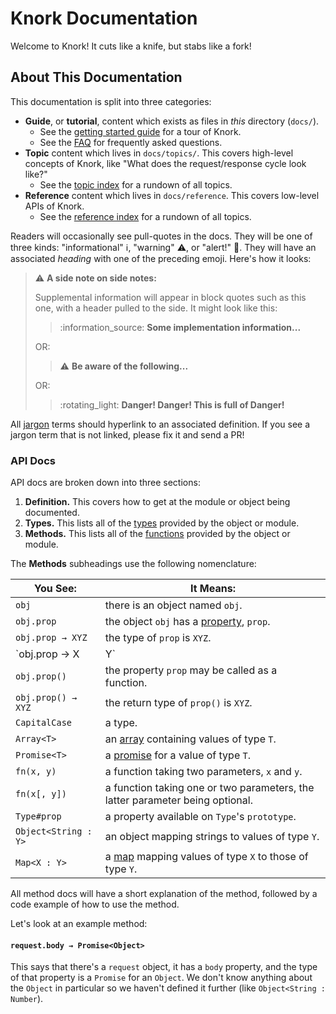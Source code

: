 # Knork Documentation

Welcome to Knork! It cuts like a knife, but stabs like a fork!

## About This Documentation

This documentation is split into three categories:

* **Guide**, or **tutorial**, content which exists as files in *this* directory (`docs/`).
  * See the [getting started guide][guide-getting-started] for a tour of Knork.
  * See the [FAQ][guide-faq] for frequently asked questions.
* **Topic** content which lives in `docs/topics/`. This covers high-level
  concepts of Knork, like "What does the request/response cycle look like?"
  * See the [topic index][topic-index] for a rundown of all topics.
* **Reference** content which lives in `docs/reference`. This covers low-level
  APIs of Knork.
  * See the [reference index][ref-index] for a rundown of all topics.

Readers will occasionally see pull-quotes in the docs. They will be one of
three kinds: "informational" :information_source:, "warning" :warning:, or
"alert!" :rotating_light:. They will have an associated *heading* with one
of the preceding emoji. Here's how it looks:

> :warning: **A side note on side notes:**
>
> Supplemental information will appear in block quotes such as this one, with
> a header pulled to the side. It might look like this:
>
> > :information\_source: **Some implementation information...**
>
> OR:
>
> > :warning: **Be aware of the following...**
>
> OR:
>
> > :rotating\_light: **Danger! Danger! This is full of Danger!**

All [jargon][def-jargon] terms should hyperlink to an associated definition. If
you see a jargon term that is not linked, please fix it and send a PR!

### API Docs

API docs are broken down into three sections:

1. **Definition.** This covers how to get at the module or object being documented.
2. **Types.** This lists all of the [types][def-types] provided by the object or module.
3. **Methods.** This lists all of the [functions][def-functions] provided by the object or module.

The **Methods** subheadings use the following nomenclature:

**You See:**              | **It Means:**
------------------------- | -----------------------------------------------
`obj`                     | there is an object named `obj`.
`obj.prop`                | the object `obj` has a [property][def-property], `prop`.
`obj.prop → XYZ`          | the type of `prop` is `XYZ`.
`obj.prop → X | Y`        | the type of `prop` is *either* `X` **or** `Y`.
`obj.prop()`              | the property `prop` may be called as a function.
`obj.prop() → XYZ`        | the return type of `prop()` is `XYZ`.
`CapitalCase`             | a type.
`Array<T>`                | an [array][def-array] containing values of type `T`.
`Promise<T>`              | a [promise][def-promise] for a value of type `T`.
`fn(x, y)`                | a function taking two parameters, `x` and `y`.
`fn(x[, y])`              | a function taking one or two parameters, the latter parameter being optional.
`Type#prop`               | a property available on `Type`'s `prototype`.
`Object<String : Y>`      | an object mapping strings to values of type `Y`.
`Map<X : Y>`              | a [map][def-map] mapping values of type `X` to those of type `Y`.
All method docs will have a short explanation of the method, followed by a code
example of how to use the method.

Let's look at an example method:

#### `request.body → Promise<Object>`

This says that there's a `request` object, it has a `body` property, and the
type of that property is a `Promise` for an `Object`. We don't know anything
about the `Object` in particular so we haven't defined it further (like
`Object<String : Number`).

[def-jargon]: https://en.wikipedia.org/wiki/Jargon
[guide-getting-started]: ./getting-started.md
[guide-faq]: ./faq.md
[topic-index]: ./topics/README.md
[ref-index]: ./reference/README.md
[def-types]: https://developer.mozilla.org/en-US/docs/Web/JavaScript/Data_structures
[def-functions]: https://developer.mozilla.org/en-US/docs/Web/JavaScript/Reference/Global_Objects/Function
[def-property]: https://developer.mozilla.org/en-US/docs/Web/JavaScript/Data_structures#Properties
[def-array]: https://developer.mozilla.org/en-US/docs/Web/JavaScript/Reference/Global_Objects/Array
[def-promise]: https://developer.mozilla.org/en-US/docs/Web/JavaScript/Reference/Global_Objects/Promise
[def-map]: https://developer.mozilla.org/en-US/docs/Web/JavaScript/Reference/Global_Objects/Map
